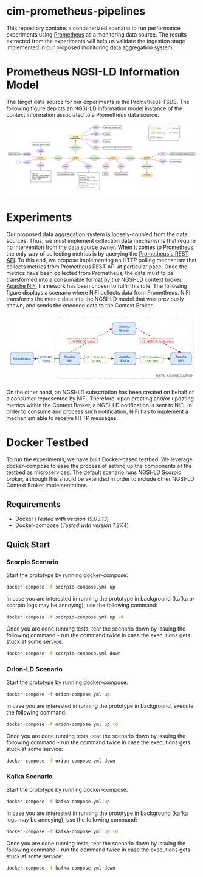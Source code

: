 # cim-prometheus-pipelines

This repository contains a containerized scenario to run performance experiments using [Prometheus](https://prometheus.io) as a monitoring data source. The results extracted from the experiments will help us validate the ingestion stage implemented in our proposed monitoring data aggregation system.

# Prometheus NGSI-LD Information Model

The target data source for our experiments is the Prometheus TSDB. The following figure depicts an NGSI-LD information model instance of the context information associated to a Prometheus data source.

![model](docs/prometheus-experiment-model.png)

# Experiments

Our proposed data aggregation system is loosely-coupled from the data sources. Thus, we must implement collection data mechanisms that require no intervention from the data source owner. When it comes to Prometheus, the only way of collecting metrics is by querying the [Prometheus's REST API](https://prometheus.io/docs/prometheus/latest/querying/api/). To this end, we propose implementing an HTTP polling mechanism that collects metrics from Prometheus REST API at particular pace. Once the metrics have been collected from Prometheus, the data must to be transformed into a consumable format by the NGSI-LD context broker. [Apache NiFi](https://nifi.apache.org) framework has been chosen to fulfil this role. The following figure displays a scenario where NiFi collects data from Prometheus. NiFi transforms the metric data into the NGSI-LD model that was previously shown, and sends the encoded data to the Context Broker.

![pipelines](docs/prometheus-experiment-pipelines.png)

On the other hand, an NGSI-LD subscription has been created on behalf of a consumer represented by NiFi. Therefore, upon creating and/or updating metrics within the Context Broker, a NGSI-LD notification is sent to NiFi. In order to consume and process such notification, NiFi has to implement a mechanism able to receive HTTP messages.

# Docker Testbed

To run the experiments, we have built Docker-based testbed. We leverage docker-compose to ease the process of setting up the components of the testbed as microservices. The default scenario runs NGSI-LD Scorpio broker, although this should be extended in order to include other NGSI-LD Context Broker implementations.

## Requirements

- Docker (_Tested with version 19.03.13_)
- Docker-compose (_Tested with version 1.27.4_)

## Quick Start

### Scorpio Scenario

Start the prototype by running docker-compose:
```bash
docker-compose -f scorpio-compose.yml up
```

In case you are interested in running the prototype in background (kafka or scorpio logs may be annoying), use the following command:
```bash
docker-compose -f scorpio-compose.yml up -d
```

Once you are done running tests, tear the scenario down by issuing the following command - run the command twice in case the executions gets stuck at some service:
```bash
docker-compose -f scorpio-compose.yml down
```

### Orion-LD Scenario

Start the prototype by running docker-compose:
```bash
docker-compose -f orion-compose.yml up
```

In case you are interested in running the prototype in background, execute the following command:
```bash
docker-compose -f orion-compose.yml up -d
```

Once you are done running tests, tear the scenario down by issuing the following command - run the command twice in case the executions gets stuck at some service:
```bash
docker-compose -f orion-compose.yml down
```

### Kafka Scenario

Start the prototype by running docker-compose:
```bash
docker-compose -f kafka-compose.yml up
```

In case you are interested in running the prototype in background (kafka logs may be annoying), use the following command:
```bash
docker-compose -f kafka-compose.yml up -d
```

Once you are done running tests, tear the scenario down by issuing the following command - run the command twice in case the executions gets stuck at some service:
```bash
docker-compose -f kafka-compose.yml down
```

